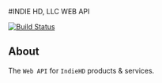 #INDIE HD, LLC WEB API

[![Build Status](https://travis-ci.org/indiehd/web-api.svg?branch=master)](https://travis-ci.org/indiehd/web-api)

## About

The `Web API` for `IndieHD` products & services.
